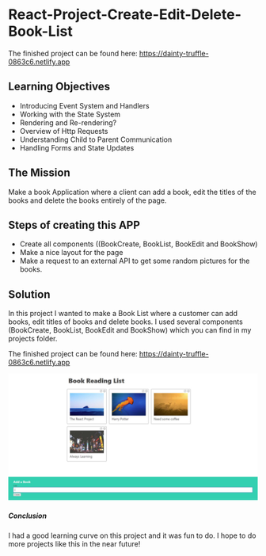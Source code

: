# React-Project-Create-Edit-Delete-Book-List

The finished project can be found here: https://dainty-truffle-0863c6.netlify.app

## Learning Objectives

- Introducing Event System and Handlers
- Working with the State System
- Rendering and Re-rendering?
- Overview of Http Requests 
- Understanding Child to Parent Communication
- Handling Forms and State Updates

## The Mission 

Make a book Application where a client can add a book, edit the titles of the books and delete the books entirely of the page.

## Steps of creating this APP

- Create all components ((BookCreate, BookList, BookEdit and BookShow)
- Make a nice layout for the page
- Make a request to an external API to get some random pictures for the books.

## Solution

In this project I wanted to make a Book List where a customer can add books, edit titles of books and delete books. 
I used several components (BookCreate, BookList, BookEdit and BookShow) which you can find in my projects folder. 

The finished project can be found here: https://dainty-truffle-0863c6.netlify.app

![Books](./books/src/images/project.JPG)

##### Conclusion

I had a good learning curve on this project and it was fun to do. I hope to do more projects like this in the near future!
